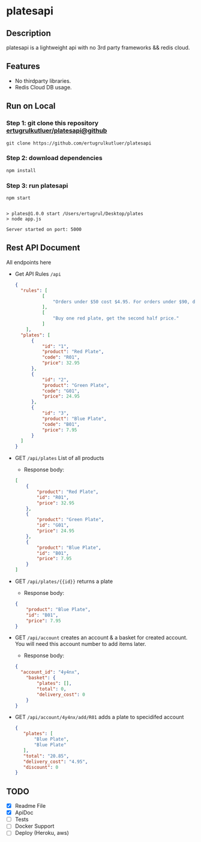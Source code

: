 # platesapi


## Description

platesapi is a lightweight api with no 3rd party frameworks && redis cloud.

## Features

* No thirdparty libraries.
* Redis Cloud DB usage.

  
## Run on Local 

### Step 1: git clone this repository [ertugrulkutluer/platesapi@github](https://github.com/ertugrulkutluer/platesapi)
```
git clone https://github.com/ertugrulkutluer/platesapi
```

### Step 2: download dependencies
```
npm install
```
### Step 3: run platesapi
```
npm start
```
```

> plates@1.0.0 start /Users/ertugrul/Desktop/plates
> node app.js

Server started on port: 5000

```

## Rest API Document

All endpoints here
- Get API Rules `/api`

    ```json
    {
      "rules": [
              [
                  "Orders under $50 cost $4.95. For orders under $90, delivery costs $2.95. Orders of $90 or more have free delivery."
              ],
              [
                  "Buy one red plate, get the second half price."
              ]
        ],
      "plates": [
          {
              "id": "1",
              "product": "Red Plate",
              "code": "R01",
              "price": 32.95
          },
          {
              "id": "2",
              "product": "Green Plate",
              "code": "G01",
              "price": 24.95
          },
          {
              "id": "3",
              "product": "Blue Plate",
              "code": "B01",
              "price": 7.95
          }
      ]
    }
    ```

- GET `/api/plates` List of all products
    - Response body: 
    ```json
    [
        {
            "product": "Red Plate",
            "id": "R01",
            "price": 32.95
        },
        {
            "product": "Green Plate",
            "id": "G01",
            "price": 24.95
        },
        {
            "product": "Blue Plate",
            "id": "B01",
            "price": 7.95
        }
    ]
    ```

- GET `/api/plates/{{id}}` returns a plate
    - Response body: 
    ```json
    {
        "product": "Blue Plate",
        "id": "B01",
        "price": 7.95
    }
    ```
  

- GET `/api/account` creates an account & a basket for created account. You will need this account number to add items later.

    - Response body: 
    ```json
    {
      "account_id": "4y4nx",
        "basket": {
            "plates": [],
            "total": 0,
            "delivery_cost": 0
        }
    }
    ```
    
- GET `/api/account/4y4nx/add/R01` adds a plate to specidifed account
    
     ```json
     {
        "plates": [
            "Blue Plate",
            "Blue Plate"
        ],
        "total": "20.85",
        "delivery_cost": "4.95",
        "discount": 0
    }
    ```
  
## TODO

- [x] Readme File
- [x] ApiDoc
- [ ] Tests
- [ ] Docker Support
- [ ] Deploy (Heroku, aws)
